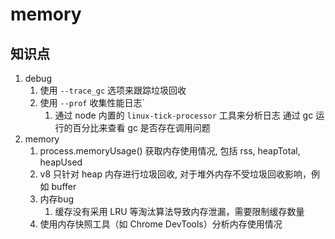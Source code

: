 # memory

## 知识点

1. debug
   1. 使用 `--trace_gc` 选项来跟踪垃圾回收
   2. 使用 `--prof` 收集性能日志`
      1. 通过 node 内置的 `linux-tick-processor` 工具来分析日志 通过 gc 运行的百分比来查看 gc 是否存在调用问题
2. memory
   1. process.memoryUsage() 获取内存使用情况, 包括 rss, heapTotal, heapUsed
   2. v8 只针对 heap 内存进行垃圾回收, 对于堆外内存不受垃圾回收影响，例如 buffer
   3. 内存bug
      1. 缓存没有采用 LRU 等淘汰算法导致内存泄漏，需要限制缓存数量
   4. 使用内存快照工具（如 Chrome DevTools）分析内存使用情况
